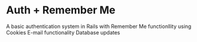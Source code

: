 # Auth + Remember Me

A basic authentication system in Rails with Remember Me functionllity using Cookies
E-mail functionality
Database updates

